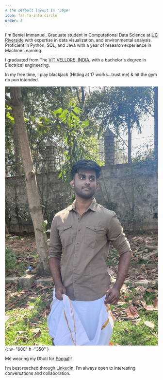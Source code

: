 ```yaml
---
# the default layout is 'page'
icon: fas fa-info-circle
order: 4
---
```


I'm Beniel Immanuel, Graduate student in Computational Data Science at [UC Riverside](https://www.ucr.edu/) with expertise in data visualization, and environmental analysis. Proficient in Python, SQL, and Java with a year of research experience in Machine Learning. 

I graduated from The [VIT VELLORE, INDIA](https://vit.ac.in/), with a bachelor's degree in Electrical engineering.

In my free time, I play blackjack (Hitting at 17 works...trust me) & hit the gym no pun intended.

![ben](images/ben.jpg){: w="600" h="350" }

Me wearing my Dhoti for [Pongal](https://en.wikipedia.org/wiki/Pongal_(festival))!!

I’m best reached through [LinkedIn](https://www.linkedin.com/in/beniel-immanuel/). I’m always open to interesting conversations and collaboration.